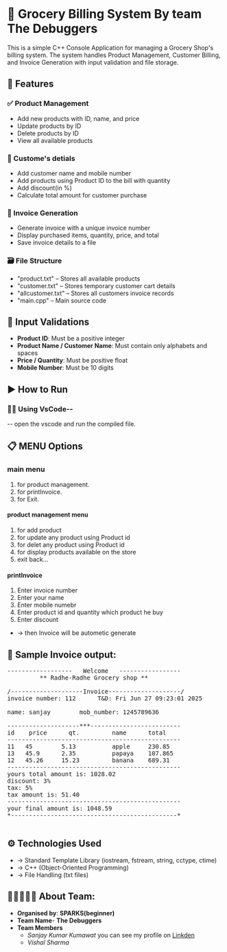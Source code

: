 # 🛒 Grocery Billing System By team **The Debuggers**

This is a simple C++ Console Application for managing a Grocery Shop's billing system. The system handles Product Management, Customer Billing, and Invoice Generation with input validation and file storage.


## 🔧 Features

### ✅ Product Management
- Add new products with ID, name, and price
- Update products by ID
- Delete products by ID
- View all available products

### 👲 Custome's detials
- Add customer name and mobile number
- Add products using Product ID to the bill with quantity
- Add discount(in %)
- Calculate total amount for customer purchase

### 🧾 Invoice Generation
- Generate invoice with a unique invoice number
- Display purchased items, quantity, price, and total
- Save invoice details to a file

### 🗃️ File Structure

- "product.txt" – Stores all available products
- "customer.txt" – Stores temporary customer cart details
- "allcustomer.txt" – Stores all customers invoice records
- "main.cpp" – Main source code


## 🧪 Input Validations

- **Product ID**: Must be a positive integer
- **Product Name / Customer Name**: Must contain only alphabets and spaces
- **Price / Quantity**: Must be positive float
- **Mobile Number**: Must be 10 digits


## ▶️ How to Run

### 👨‍💻 Using VsCode--
-- open the vscode and run the compiled file.


## 📋 MENU Options

###  main menu
 1. for product management.
 2. for printInvoice.
 3. for Exit.

  #### product management menu
  1. for add product
  2. for update any product using Product id
  2. for delet any product using Product id
  3. for display products available on the store
  4. exit back...

  #### printInvoice
  1. Enter invoice number
  2. Enter your name
  3. Enter mobile numebr
  4. Enter product id and quantity which product he buy
  5. Enter discount
  - -> then Invoice will be autometic generate


## 📃 Sample Invoice output:
<pre>
------------------   Welcome   -----------------
         ** Radhe-Radhe Grocery shop **

/--------------------Invoice--------------------/
invoice number: 112      T&D: Fri Jun 27 09:23:01 2025

name: sanjay        mob_number: 1245789636

--------------------***-------------------------
id    price      qt.         name      total
------------------------------------------------
11   45        5.13          apple     230.85
13   45.9      2.35          papaya    107.865
12   45.26     15.23         banana    689.31
------------------------------------------------
yours total amount is: 1028.02
discount: 3%
tax: 5%
tax amount is: 51.40
------------------------------------------------
your final amount is: 1048.59
*----------------------------------------------*

</pre>
##  ⚙️ Technologies Used
- -> Standard Template Library (iostream, fstream, string, cctype, ctime)
- -> C++ (Object-Oriented Programming)
- -> File Handling (txt files)

## 🧑🏻‍🤝‍🧑🏽 About Team:
- **Organised by**: **SPARKS(beginner)**
- **Team Name**- **The Debuggers**
- **Team Members**
  - *Sanjay Kumar Kumawat* you can see my profile on  <a target="_blank" href="https://www.linkedin.com/in/sanjay-kumawat-461b23358/"> Linkden</a>
  - *Vishal Sharma*
 
